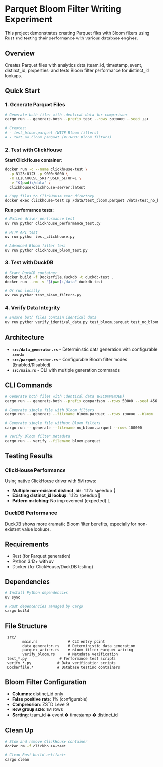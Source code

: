 # Parquet Bloom Filter Writing Experiment

This project demonstrates creating Parquet files with Bloom filters using Rust and testing their performance with various database engines.

## Overview

Creates Parquet files with analytics data (team_id, timestamp, event, distinct_id, properties) and tests Bloom filter performance for distinct_id lookups.

## Quick Start

### 1. Generate Parquet Files

```bash
# Generate both files with identical data for comparison
cargo run -- generate-both --prefix test --rows 5000000 --seed 123

# Creates:
# - test_bloom.parquet (WITH Bloom filters)
# - test_no_bloom.parquet (WITHOUT Bloom filters)
```

### 2. Test with ClickHouse

**Start ClickHouse container:**
```bash
docker run -d --name clickhouse-test \
  -p 8123:8123 -p 9000:9000 \
  -e CLICKHOUSE_SKIP_USER_SETUP=1 \
  -v "$(pwd):/data" \
  clickhouse/clickhouse-server:latest

# Copy files to ClickHouse user directory
docker exec clickhouse-test cp /data/test_bloom.parquet /data/test_no_bloom.parquet /var/lib/clickhouse/user_files/
```

**Run performance tests:**
```bash
# Native driver performance test
uv run python clickhouse_performance_test.py

# HTTP API test  
uv run python test_clickhouse.py

# Advanced Bloom filter test
uv run python clickhouse_bloom_test.py
```

### 3. Test with DuckDB

```bash
# Start DuckDB container
docker build -f Dockerfile.duckdb -t duckdb-test .
docker run --rm -v "$(pwd):/data" duckdb-test

# Or run locally
uv run python test_bloom_filters.py
```

### 4. Verify Data Integrity

```bash
# Ensure both files contain identical data
uv run python verify_identical_data.py test_bloom.parquet test_no_bloom.parquet
```

## Architecture

- **`src/data_generator.rs`** - Deterministic data generation with configurable seeds
- **`src/parquet_writer.rs`** - Configurable Bloom filter modes (Enabled/Disabled)
- **`src/main.rs`** - CLI with multiple generation commands

## CLI Commands

```bash
# Generate both files with identical data (RECOMMENDED)
cargo run -- generate-both --prefix comparison --rows 50000 --seed 456

# Generate single file with Bloom filters
cargo run -- generate --filename bloom.parquet --rows 100000 --bloom

# Generate single file without Bloom filters  
cargo run -- generate --filename no_bloom.parquet --rows 100000

# Verify Bloom filter metadata
cargo run -- verify --filename bloom.parquet
```

## Testing Results

### ClickHouse Performance

Using native ClickHouse driver with 5M rows:

- **Multiple non-existent distinct_ids**: 1.12x speedup 
- **Existing distinct_id lookup**: 1.12x speedup 
- **Pattern matching**: No improvement (expected) L

### DuckDB Performance

DuckDB shows more dramatic Bloom filter benefits, especially for non-existent value lookups.

## Requirements

- Rust (for Parquet generation)
- Python 3.12+ with uv
- Docker (for ClickHouse/DuckDB testing)

## Dependencies

```bash
# Install Python dependencies
uv sync

# Rust dependencies managed by Cargo
cargo build
```

## File Structure

```
 src/
        main.rs              # CLI entry point
        data_generator.rs    # Deterministic data generation
        parquet_writer.rs    # Bloom filter Parquet writing
        verify_bloom.rs      # Metadata verification
 test_*.py               # Performance test scripts
 verify_*.py            # Data verification scripts
 Dockerfile.*           # Database testing containers
```

## Bloom Filter Configuration

- **Columns**: distinct_id only
- **False positive rate**: 1% (configurable)
- **Compression**: ZSTD Level 9
- **Row group size**: 1M rows
- **Sorting**: team_id � event � timestamp � distinct_id

## Clean Up

```bash
# Stop and remove ClickHouse container
docker rm -f clickhouse-test

# Clean Rust build artifacts
cargo clean
```
